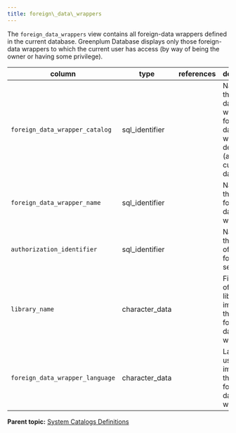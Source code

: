 ```yaml
---
title: foreign\_data\_wrappers 
---
```


The `foreign_data_wrappers` view contains all foreign-data wrappers defined in the current database. Greenplum Database displays only those foreign-data wrappers to which the current user has access \(by way of being the owner or having some privilege\).

|column|type|references|description|
|------|----|----------|-----------|
|`foreign_data_wrapper_catalog`|sql\_identifier| |Name of the database in which the foreign-data wrapper is defined \(always the current database\).|
|`foreign_data_wrapper_name`|sql\_identifier| |Name of the foreign-data wrapper.|
|`authorization_identifier`|sql\_identifier| |Name of the owner of the foreign server.|
|`library_name`|character\_data| |File name of the library that implements this foreign-data wrapper.|
|`foreign_data_wrapper_language`|character\_data| |Language used to implement the foreign-data wrapper.|

**Parent topic:** [System Catalogs Definitions](../system_catalogs/catalog_ref-html.html)


